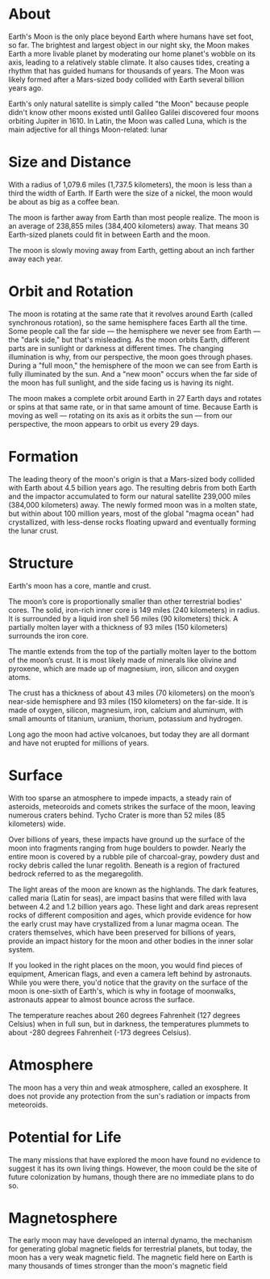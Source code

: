 <!-- TITLE: Luna -->
<!-- SUBTITLE: Moon -->

# About
Earth's Moon is the only place beyond Earth where humans have set foot, so far. The brightest and largest object in our night sky, the Moon makes Earth a more livable planet by moderating our home planet's wobble on its axis, leading to a relatively stable climate. It also causes tides, creating a rhythm that has guided humans for thousands of years. The Moon was likely formed after a Mars-sized body collided with Earth several billion years ago.

Earth's only natural satellite is simply called "the Moon" because people didn't know other moons existed until Galileo Galilei discovered four moons orbiting Jupiter in 1610. In Latin, the Moon was called Luna, which is the main adjective for all things Moon-related: lunar


# Size and Distance
With a radius of 1,079.6 miles (1,737.5 kilometers), the moon is less than a third the width of Earth. If Earth were the size of a nickel, the moon would be about as big as a coffee bean.

The moon is farther away from Earth than most people realize. The moon is an average of 238,855 miles (384,400 kilometers) away. That means 30 Earth-sized planets could fit in between Earth and the moon.

The moon is slowly moving away from Earth, getting about an inch farther away each year.

# Orbit and Rotation
The moon is rotating at the same rate that it revolves around Earth (called synchronous rotation), so the same hemisphere faces Earth all the time. Some people call the far side &mdash; the hemisphere we never see from Earth &mdash; the "dark side," but that's misleading. As the moon orbits Earth, different parts are in sunlight or darkness at different times. The changing illumination is why, from our perspective, the moon goes through phases. During a "full moon," the hemisphere of the moon we can see from Earth is fully illuminated by the sun. And a "new moon" occurs when the far side of the moon has full sunlight, and the side facing us is having its night.

The moon makes a complete orbit around Earth in 27 Earth days and rotates or spins at that same rate, or in that same amount of time. Because Earth is moving as well &mdash; rotating on its axis as it orbits the sun &mdash; from our perspective, the moon appears to orbit us every 29 days.

# Formation
The leading theory of the moon's origin is that a Mars-sized body collided with Earth about 4.5 billion years ago. The resulting debris from both Earth and the impactor accumulated to form our natural satellite 239,000 miles (384,000 kilometers) away. The newly formed moon was in a molten state, but within about 100 million years, most of the global "magma ocean" had crystallized, with less-dense rocks floating upward and eventually forming the lunar crust.

# Structure
Earth's moon has a core, mantle and crust.

The moon’s core is proportionally smaller than other terrestrial bodies' cores. The solid, iron-rich inner core is 149 miles (240 kilometers) in radius. It is surrounded by a liquid iron shell 56 miles (90 kilometers) thick. A partially molten layer with a thickness of 93 miles (150 kilometers) surrounds the iron core.

The mantle extends from the top of the partially molten layer to the bottom of the moon’s crust. It is most likely made of minerals like olivine and pyroxene, which are made up of magnesium, iron, silicon and oxygen atoms.

The crust has a thickness of about 43 miles (70 kilometers) on the moon’s near-side hemisphere and 93 miles (150 kilometers) on the far-side. It is made of oxygen, silicon, magnesium, iron, calcium and aluminum, with small amounts of titanium, uranium, thorium, potassium and hydrogen.

Long ago the moon had active volcanoes, but today they are all dormant and have not erupted for millions of years.

# Surface
With too sparse an atmosphere to impede impacts, a steady rain of asteroids, meteoroids and comets strikes the surface of the moon, leaving numerous craters behind. Tycho Crater is more than 52 miles (85 kilometers) wide.

Over billions of years, these impacts have ground up the surface of the moon into fragments ranging from huge boulders to powder. Nearly the entire moon is covered by a rubble pile of charcoal-gray, powdery dust and rocky debris called the lunar regolith. Beneath is a region of fractured bedrock referred to as the megaregolith.

The light areas of the moon are known as the highlands. The dark features, called maria (Latin for seas), are impact basins that were filled with lava between 4.2 and 1.2 billion years ago. These light and dark areas represent rocks of different composition and ages, which provide evidence for how the early crust may have crystallized from a lunar magma ocean. The craters themselves, which have been preserved for billions of years, provide an impact history for the moon and other bodies in the inner solar system.

If you looked in the right places on the moon, you would find pieces of equipment, American flags, and even a camera left behind by astronauts. While you were there, you'd notice that the gravity on the surface of the moon is one-sixth of Earth's, which is why in footage of moonwalks, astronauts appear to almost bounce across the surface.

The temperature reaches about 260 degrees Fahrenheit (127 degrees Celsius) when in full sun, but in darkness, the temperatures plummets to about -280 degrees Fahrenheit (-173 degrees Celsius).

# Atmosphere
The moon has a very thin and weak atmosphere, called an exosphere. It does not provide any protection from the sun's radiation or impacts from meteoroids.

# Potential for Life
The many missions that have explored the moon have found no evidence to suggest it has its own living things. However, the moon could be the site of future colonization by humans, though there are no immediate plans to do so.

# Magnetosphere
The early moon may have developed an internal dynamo, the mechanism for generating global magnetic fields for terrestrial planets, but today, the moon has a very weak magnetic field. The magnetic field here on Earth is many thousands of times stronger than the moon's magnetic field